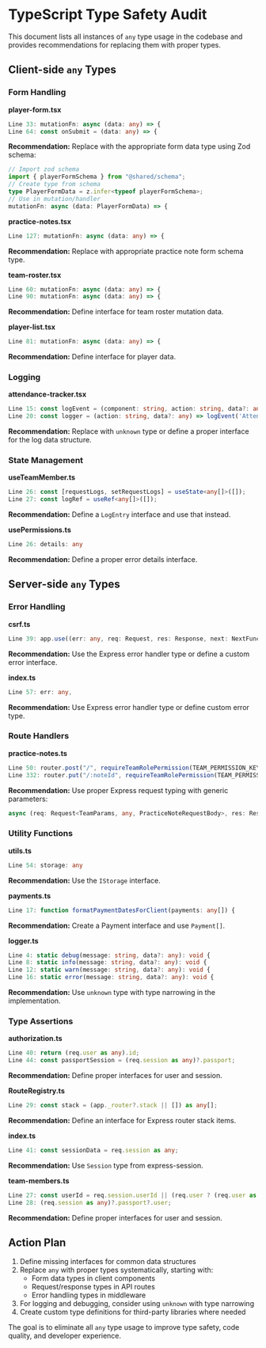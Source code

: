 # TypeScript Type Safety Audit

This document lists all instances of `any` type usage in the codebase and provides recommendations for replacing them with proper types.

## Client-side `any` Types

### Form Handling

**player-form.tsx**
```typescript
Line 33: mutationFn: async (data: any) => {
Line 64: const onSubmit = (data: any) => {
```
**Recommendation:** Replace with the appropriate form data type using Zod schema:
```typescript
// Import zod schema
import { playerFormSchema } from "@shared/schema";
// Create type from schema
type PlayerFormData = z.infer<typeof playerFormSchema>;
// Use in mutation/handler
mutationFn: async (data: PlayerFormData) => {
```

**practice-notes.tsx**
```typescript
Line 127: mutationFn: async (data: any) => {
```
**Recommendation:** Replace with appropriate practice note form schema type.

**team-roster.tsx**
```typescript
Line 60: mutationFn: async (data: any) => {
Line 90: mutationFn: async (data: any) => {
```
**Recommendation:** Define interface for team roster mutation data.

**player-list.tsx**
```typescript
Line 81: mutationFn: async (data: any) => {
```
**Recommendation:** Define interface for player data.

### Logging

**attendance-tracker.tsx**
```typescript
Line 15: const logEvent = (component: string, action: string, data?: any) => {
Line 20: const logger = (action: string, data?: any) => logEvent('AttendanceTracker', action, data);
```
**Recommendation:** Replace with `unknown` type or define a proper interface for the log data structure.

### State Management

**useTeamMember.ts**
```typescript
Line 26: const [requestLogs, setRequestLogs] = useState<any[]>([]);
Line 27: const logRef = useRef<any[]>([]);
```
**Recommendation:** Define a `LogEntry` interface and use that instead.

**usePermissions.ts**
```typescript
Line 26: details: any
```
**Recommendation:** Define a proper error details interface.

## Server-side `any` Types

### Error Handling

**csrf.ts**
```typescript
Line 39: app.use((err: any, req: Request, res: Response, next: NextFunction) => {
```
**Recommendation:** Use the Express error handler type or define a custom error interface.

**index.ts**
```typescript
Line 57: err: any,
```
**Recommendation:** Use Express error handler type or define custom error type.

### Route Handlers

**practice-notes.ts**
```typescript
Line 50: router.post("/", requireTeamRolePermission(TEAM_PERMISSION_KEYS.ADD_PRACTICE_NOTE), async (req: any, res: Response) => {
Line 332: router.put("/:noteId", requireTeamRolePermission(TEAM_PERMISSION_KEYS.ADD_PRACTICE_NOTE), async (req: any, res: Response) => {
```
**Recommendation:** Use proper Express request typing with generic parameters:
```typescript
async (req: Request<TeamParams, any, PracticeNoteRequestBody>, res: Response)
```

### Utility Functions

**utils.ts**
```typescript
Line 54: storage: any
```
**Recommendation:** Use the `IStorage` interface.

**payments.ts**
```typescript
Line 17: function formatPaymentDatesForClient(payments: any[]) {
```
**Recommendation:** Create a Payment interface and use `Payment[]`.

**logger.ts**
```typescript
Line 4: static debug(message: string, data?: any): void {
Line 8: static info(message: string, data?: any): void {
Line 12: static warn(message: string, data?: any): void {
Line 16: static error(message: string, data?: any): void {
```
**Recommendation:** Use `unknown` type with type narrowing in the implementation.

### Type Assertions

**authorization.ts**
```typescript
Line 40: return (req.user as any).id;
Line 44: const passportSession = (req.session as any)?.passport;
```
**Recommendation:** Define proper interfaces for user and session.

**RouteRegistry.ts**
```typescript
Line 29: const stack = (app._router?.stack || []) as any[];
```
**Recommendation:** Define an interface for Express router stack items.

**index.ts**
```typescript
Line 41: const sessionData = req.session as any;
```
**Recommendation:** Use `Session` type from express-session.

**team-members.ts**
```typescript
Line 27: const userId = req.session.userId || (req.user ? (req.user as any).id : null) ||
Line 28: (req.session as any)?.passport?.user;
```
**Recommendation:** Define proper interfaces for user and session.

## Action Plan

1. Define missing interfaces for common data structures
2. Replace `any` with proper types systematically, starting with:
   - Form data types in client components
   - Request/response types in API routes
   - Error handling types in middleware
3. For logging and debugging, consider using `unknown` with type narrowing
4. Create custom type definitions for third-party libraries where needed

The goal is to eliminate all `any` type usage to improve type safety, code quality, and developer experience. 